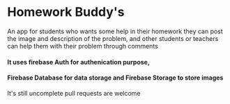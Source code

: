 # Homework Buddy's
An app for students who wants some help in their homework they can post the image and description of the problem, 
and other students or teachers can help them with their problem through comments

#### It uses firebase Auth for authenication purpose,
#### Firebase Database for data storage and Firebase Storage to store images

It's still uncomplete pull requests are welcome

